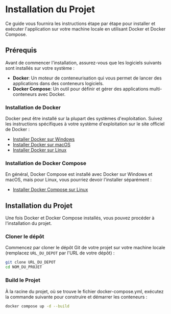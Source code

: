 # Installation du Projet

Ce guide vous fournira les instructions étape par étape pour installer et exécuter l'application sur votre machine locale en utilisant Docker et Docker Compose.

## Prérequis

Avant de commencer l'installation, assurez-vous que les logiciels suivants sont installés sur votre système :

- **Docker**: Un moteur de conteneurisation qui vous permet de lancer des applications dans des conteneurs logiciels.
- **Docker Compose**: Un outil pour définir et gérer des applications multi-conteneurs avec Docker.

### Installation de Docker

Docker peut être installé sur la plupart des systèmes d'exploitation. Suivez les instructions spécifiques à votre système d'exploitation sur le site officiel de Docker :

- [Installer Docker sur Windows](https://docs.docker.com/docker-for-windows/install/)
- [Installer Docker sur macOS](https://docs.docker.com/docker-for-mac/install/)
- [Installer Docker sur Linux](https://docs.docker.com/engine/install/)

### Installation de Docker Compose

En général, Docker Compose est installé avec Docker sur Windows et macOS, mais pour Linux, vous pourriez devoir l'installer séparément :

- [Installer Docker Compose sur Linux](https://docs.docker.com/compose/install/)

## Installation du Projet

Une fois Docker et Docker Compose installés, vous pouvez procéder à l'installation du projet.

### Cloner le dépôt

Commencez par cloner le dépôt Git de votre projet sur votre machine locale (remplacez `URL_DU_DEPOT` par l'URL de votre dépôt) :

```bash
git clone URL_DU_DEPOT
cd NOM_DU_PROJET
```

### Build le Projet

À la racine du projet, où se trouve le fichier docker-compose.yml, exécutez la commande suivante pour construire et démarrer les conteneurs :
```bash
docker compose up -d --build
```